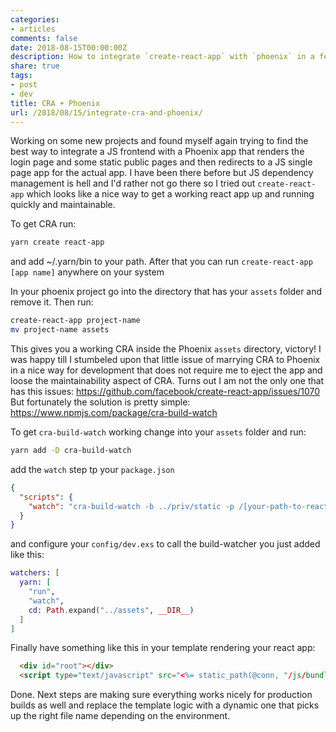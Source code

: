 ```yaml
---
categories:
- articles
comments: false
date: 2018-08-15T00:00:00Z
description: How to integrate `create-react-app` with `phoenix` in a few simple steps
share: true
tags:
- post
- dev
title: CRA + Phoenix
url: /2018/08/15/integrate-cra-and-phoenix/
---
```


Working on some new projects and found myself again trying to find the best way
to integrate a JS frontend with a Phoenix app that renders the login page and
some static public pages and then redirects to a JS single page app for the
actual app. I have been there before but JS dependency management is hell and
I'd rather not go there so I tried out `create-react-app` which looks like a
nice way to get a working react app up and running quickly and maintainable.

To get CRA run:

  ```sh
  yarn create react-app
  ```

and add ~/.yarn/bin to your path. After that you can run `create-react-app [app
name]` anywhere on your system

In your phoenix project go into the directory that has your `assets` folder and remove it. Then run:

  ```sh
  create-react-app project-name
  mv project-name assets
  ```

This gives you a working CRA inside the Phoenix `assets` directory, victory!
I was happy till I stumbeled upon that little issue of marrying CRA to
Phoenix in a nice way for development that does not require me to eject the app
and loose the maintainability aspect of CRA. Turns out I am not the only one
that has this issues: https://github.com/facebook/create-react-app/issues/1070
But fortunately the solution is pretty simple: https://www.npmjs.com/package/cra-build-watch

To get `cra-build-watch` working change into your `assets` folder and run:

  ```sh
  yarn add -D cra-build-watch
  ```

add the `watch` step tp your `package.json`
  
  ```json
  {
    "scripts": {
      "watch": "cra-build-watch -b ../priv/static -p /[your-path-to-react-app]",
    }
  }
  ```

and configure your `config/dev.exs` to call the build-watcher you just added like this:

  ```elixir
  watchers: [
    yarn: [
      "run",
      "watch",
      cd: Path.expand("../assets", __DIR__)
    ]
  ] 
  ```

Finally have something like this in your template rendering your react app:

  ```html
    <div id="root"></div>
    <script type="text/javascript" src="<%= static_path(@conn, "/js/bundle.js") %>"></script>
  ```

Done. Next steps are making sure everything works nicely for production builds
as well and replace the template logic with a dynamic one that picks up the
right file name depending on the environment.

